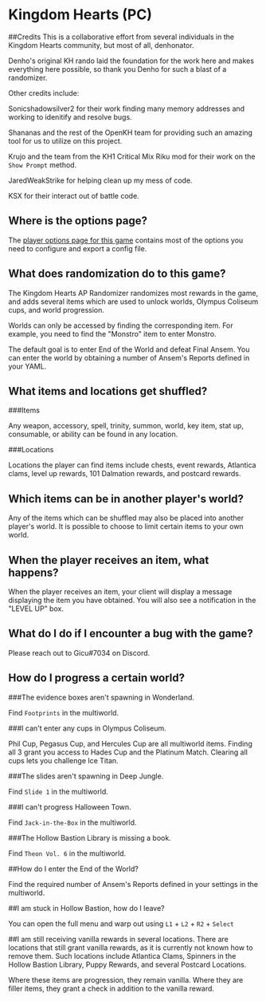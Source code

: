 # Kingdom Hearts (PC)

##Credits
This is a collaborative effort from several individuals in the Kingdom Hearts community, but most of all, denhonator.

Denho's original KH rando laid the foundation for the work here and makes everything here possible, so thank you Denho for such a blast of a randomizer.

Other credits include:

Sonicshadowsilver2 for their work finding many memory addresses and working to idenitify and resolve bugs.

Shananas and the rest of the OpenKH team for providing such an amazing tool for us to utilize on this project.

Krujo and the team from the KH1 Critical Mix Riku mod for their work on the `Show Prompt` method.

JaredWeakStrike for helping clean up my mess of code.

KSX for their interact out of battle code.

## Where is the options page?

The [player options page for this game](../player-options) contains most of the options you need to 
configure and export a config file.

## What does randomization do to this game?

The Kingdom Hearts AP Randomizer randomizes most rewards in the game, and adds several items which are used to unlock worlds, Olympus Coliseum cups, and world progression.

Worlds can only be accessed by finding the corresponding item.  For example, you need to find the "Monstro" item to enter Monstro.

The default goal is to enter End of the World and defeat Final Ansem.  You can enter the world by obtaining a number of Ansem's Reports defined in your YAML.

## What items and locations get shuffled?

###Items

Any weapon, accessory, spell, trinity, summon, world, key item, stat up, consumable, or ability can be found in any location.

###Locations

Locations the player can find items include chests, event rewards, Atlantica clams, level up rewards, 101 Dalmation rewards, and postcard rewards.

## Which items can be in another player's world?

Any of the items which can be shuffled may also be placed into another player's world. It is possible to choose to limit
certain items to your own world.
## When the player receives an item, what happens?

When the player receives an item, your client will display a message displaying the item you have obtained.  You will also see a notification in the "LEVEL UP" box.

## What do I do if I encounter a bug with the game?

Please reach out to Gicu#7034 on Discord.

## How do I progress a certain world?

###The evidence boxes aren't spawning in Wonderland.

Find `Footprints` in the multiworld.

###I can't enter any cups in Olympus Coliseum.

Phil Cup, Pegasus Cup, and Hercules Cup are all multiworld items.  Finding all 3 grant you access to Hades Cup and the Platinum Match.  Clearing all cups lets you challenge Ice Titan.

###The slides aren't spawning in Deep Jungle.

Find `Slide 1` in the multiworld.

###I can't progress Halloween Town.

Find `Jack-in-the-Box` in the multiworld.

###The Hollow Bastion Library is missing a book.

Find `Theon Vol. 6` in the multiworld.

##How do I enter the End of the World?

Find the required number of Ansem's Reports defined in your settings in the multiworld.

##I am stuck in Hollow Bastion, how do I leave?

You can open the full menu and warp out using `L1` + `L2` + `R2` + `Select`

##I am still receiving vanilla rewards in several locations.
There are locations that still grant vanilla rewards, as it is currently not known how to remove them.  Such locations include Atlantica Clams, Spinners in the Hollow Bastion Library, Puppy Rewards, and several Postcard Locations.

Where these items are progression, they remain vanilla.  Where they are filler items, they grant a check in addition to the vanilla reward.